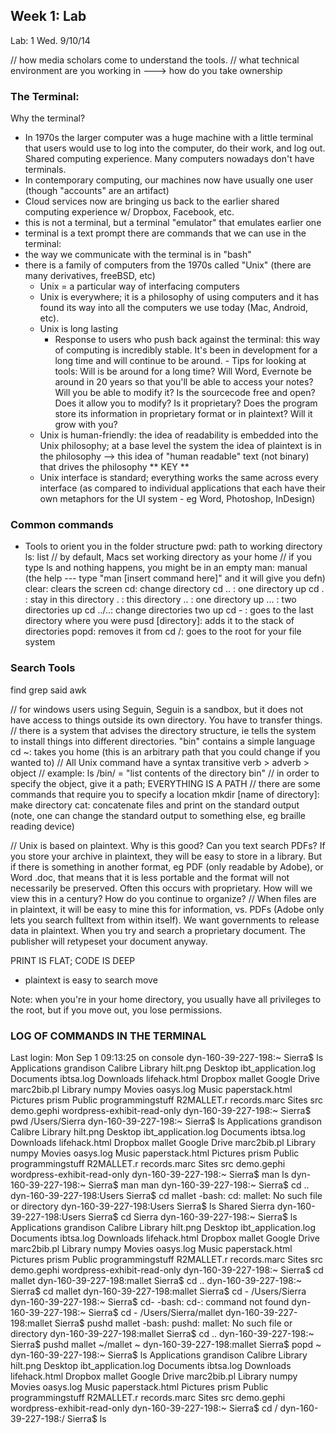 ## Week 1: Lab
Lab: 1 Wed. 9/10/14

// how media scholars come to understand the tools.
// what technical environment are you working in ---> how do you take ownership


### The Terminal:
Why the terminal?
- In 1970s the larger computer was a huge machine with a little terminal that users would use to log into the computer, do their work, and log out. Shared computing experience. Many computers nowadays don't have terminals.
- In contemporary computing, our machines now have usually one user (though "accounts" are an artifact) 
- Cloud services now are bringing us back to the earlier shared computing experience w/ Dropbox, Facebook, etc.
- this is not a terminal, but a terminal "emulator" that emulates earlier one
- terminal is a text prompt
there are commands that we can use in the terminal:
- the way we communicate with the terminal is in "bash"
- there is a family of computers from the 1970s called "Unix" (there are many derivatives, freeBSD, etc)
     - Unix = a particular way of interfacing computers
     - Unix is everywhere; it is a philosophy of using computers and it has found its way into all the computers we use today (Mac, Android, etc). 
     - Unix is long lasting
          - Response to users who push back against the terminal: this way of computing is incredibly stable. It's been in development for a long time and will continue to be around. 
           - Tips for looking at tools: Will is be around for a long time? Will Word, Evernote be around in 20 years so that you'll be able to access your notes? Will you be able to modify it? Is the sourcecode free and open? Does it allow you to modify? Is it proprietary? Does the program store its information in proprietary format or in plaintext? Will it grow with you?
     - Unix is human-friendly: the idea of readability is embedded into the Unix philosophy; at a base level the system the idea of plaintext is in the philosophy --> this idea of "human readable" text (not binary) that drives the philosophy ** KEY **
     - Unix interface is standard; everything works the same across every interface (as compared to individual applications that each have their own metaphors for the UI system - eg Word, Photoshop, InDesign)

### Common commands
- Tools to orient you in the folder structure
pwd: path to working directory
ls: list
// by default, Macs set working directory as your home
// if you type ls and nothing happens, you might be in an empty
man: manual (the help --- type "man [insert command here]" and it will give you defn)
clear: clears the screen
cd:  change directory
cd .. : one directory up
cd . : stay in this directory
. : this directory
.. : one directory up
... : two directories up
cd ../..:  change directories two up
cd - : goes to the last directory where you were
pusd [directory]: adds it to the stack of directories
popd: removes it from
cd /: goes to the root for your file system


### Search Tools
find
grep
said
awk

// for windows users using Seguin, Seguin is a sandbox, but it does not have access to things outside its own directory. You have to transfer things.
// there is a system that advises the directory structure, ie tells the system to install things into different directories. "bin" contains a simple language
cd ~: takes you home (this is an arbitrary path that you could change if you wanted to)
 // All Unix command have a syntax
     transitive verb > adverb >  object
// example:
ls /bin/
     = "list contents of the directory bin"
// in order to specify the object, give it a path; EVERYTHING IS A PATH
// there are some commands that require you to specify a location
mkdir [name of directory]: make directory 
cat: concatenate files and print on the standard output (note, one can change the standard output to something else, eg braille reading device)

// Unix is based on plaintext. Why is this good? Can you text search PDFs? If you store your archive in plaintext, they will be easy to store in a library. But if there is something in another format, eg PDF (only readable by Adobe), or Word .doc, that means that it is less portable and the format will not necessarily be preserved. Often this occurs with  proprietary. How will we view this in a century? How do you continue to organize?
// When files are in plaintext, it will be easy to mine this for information, vs. PDFs (Adobe only lets you search fulltext from within itself).  We want governments to release data in plaintext. When you try and search a proprietary document. The publisher will retypeset your document anyway.  

PRINT IS FLAT; CODE IS DEEP
- plaintext is easy to search move 

Note: when you're in your home directory, you usually have all privileges to the root, but if you move out, you lose permissions.



### LOG OF COMMANDS IN THE TERMINAL

Last login: Mon Sep  1 09:13:25 on console
dyn-160-39-227-198:~ Sierra$ ls
Applications               grandison
Calibre Library               hilt.png
Desktop                    ibt_application.log
Documents               ibtsa.log
Downloads               lifehack.html
Dropbox                    mallet
Google Drive               marc2bib.pl
Library                    numpy
Movies                    oasys.log
Music                    paperstack.html
Pictures               prism
Public                    programmingstuff
R2MALLET.r               records.marc
Sites                    src
demo.gephi               wordpress-exhibit-read-only
dyn-160-39-227-198:~ Sierra$ pwd
/Users/Sierra
dyn-160-39-227-198:~ Sierra$ ls
Applications               grandison
Calibre Library               hilt.png
Desktop                    ibt_application.log
Documents               ibtsa.log
Downloads               lifehack.html
Dropbox                    mallet
Google Drive               marc2bib.pl
Library                    numpy
Movies                    oasys.log
Music                    paperstack.html
Pictures               prism
Public                    programmingstuff
R2MALLET.r               records.marc
Sites                    src
demo.gephi               wordpress-exhibit-read-only
dyn-160-39-227-198:~ Sierra$ man ls
dyn-160-39-227-198:~ Sierra$ man man
dyn-160-39-227-198:~ Sierra$ cd ..
dyn-160-39-227-198:Users Sierra$ cd mallet
-bash: cd: mallet: No such file or directory
dyn-160-39-227-198:Users Sierra$ ls
Shared     Sierra
dyn-160-39-227-198:Users Sierra$ cd Sierra
dyn-160-39-227-198:~ Sierra$ ls
Applications               grandison
Calibre Library               hilt.png
Desktop                    ibt_application.log
Documents               ibtsa.log
Downloads               lifehack.html
Dropbox                    mallet
Google Drive               marc2bib.pl
Library                    numpy
Movies                    oasys.log
Music                    paperstack.html
Pictures               prism
Public                    programmingstuff
R2MALLET.r               records.marc
Sites                    src
demo.gephi               wordpress-exhibit-read-only
dyn-160-39-227-198:~ Sierra$ cd mallet
dyn-160-39-227-198:mallet Sierra$ cd ..
dyn-160-39-227-198:~ Sierra$ cd mallet
dyn-160-39-227-198:mallet Sierra$ cd -
/Users/Sierra
dyn-160-39-227-198:~ Sierra$ cd-
-bash: cd-: command not found
dyn-160-39-227-198:~ Sierra$ cd -
/Users/Sierra/mallet
dyn-160-39-227-198:mallet Sierra$ pushd mallet
-bash: pushd: mallet: No such file or directory
dyn-160-39-227-198:mallet Sierra$ cd ..
dyn-160-39-227-198:~ Sierra$ pushd mallet
~/mallet ~
dyn-160-39-227-198:mallet Sierra$ popd
~
dyn-160-39-227-198:~ Sierra$ ls
Applications               grandison
Calibre Library               hilt.png
Desktop                    ibt_application.log
Documents               ibtsa.log
Downloads               lifehack.html
Dropbox                    mallet
Google Drive               marc2bib.pl
Library                    numpy
Movies                    oasys.log
Music                    paperstack.html
Pictures               prism
Public                    programmingstuff
R2MALLET.r               records.marc
Sites                    src
demo.gephi               wordpress-exhibit-read-only
dyn-160-39-227-198:~ Sierra$ cd /
dyn-160-39-227-198:/ Sierra$ ls      